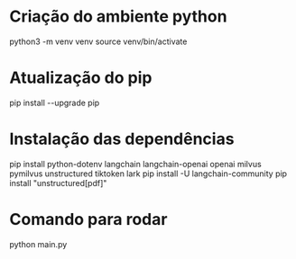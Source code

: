 # Criação do ambiente python

python3 -m venv venv
source venv/bin/activate

# Atualização do pip

pip install --upgrade pip

# Instalação das dependências

pip install python-dotenv langchain langchain-openai openai milvus pymilvus unstructured tiktoken lark
pip install -U langchain-community
pip install "unstructured[pdf]"

# Comando para rodar

python main.py

